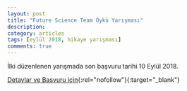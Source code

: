 ```yaml
---
layout: post
title: "Future Science Team Öykü Yarışması"
description: 
category: articles
tags: [eylül 2018, hikaye yarışması]
comments: true
---
```


İlki düzenlenen yarışmada son başvuru tarihi 10 Eylül 2018.

[Detaylar ve Başvuru için](http://futurescienceteam.org/1-future-science-team-bilim-kurgu-oyku-yarismasi/?utm_source=edebiyatyarismalari.com&utm_medium=affiliate){:rel="nofollow"}{:target="_blank"}